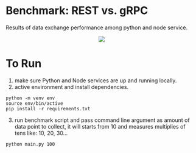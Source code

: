 # Benchmark: REST vs. gRPC
Results of data exchange performance among python and node service.

<div align="center">
    <img src="https://github.com/arinmis/cse-akdeniz/assets/56651041/26dea8ee-28b7-4f64-98b5-93315e76d13b" />
</div>

# To Run

1. make sure Python and Node services are up and running locally.
2. active environment and install dependencies.
```
python -m venv env
source env/bin/active
pip install -r requirements.txt
```
3. run benchmark script and pass command line argument as amount of data point to collect, it will starts from 10 and measures multiplies of tens like: 10, 20, 30...
```
python main.py 100
```
